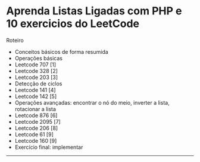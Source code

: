 # Aprenda Listas Ligadas com PHP e 10 exercicios do LeetCode

Roteiro
- Conceitos básicos de forma resumida
- Operações básicas
- Leetcode 707 [1]
- Leetcode 328 [2]
- Leetcode 203 [3]
- Detecção de ciclos
- Leetcode 141 [4]
- Leetcode 142 [5]
- Operações avançadas: encontrar o nó do meio, inverter a lista, rotacionar a lista
- Leetcode 876 [6]
- Leetcode 2095 [7]
- Leetcode 206 [8]
- Leetcode 61 [9]
- Leetcode 160 [9]
- Exercício final: implementar
---
